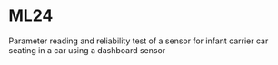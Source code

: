 # ML24
Parameter reading and reliability test of a sensor for infant carrier car seating in a car using a dashboard sensor

